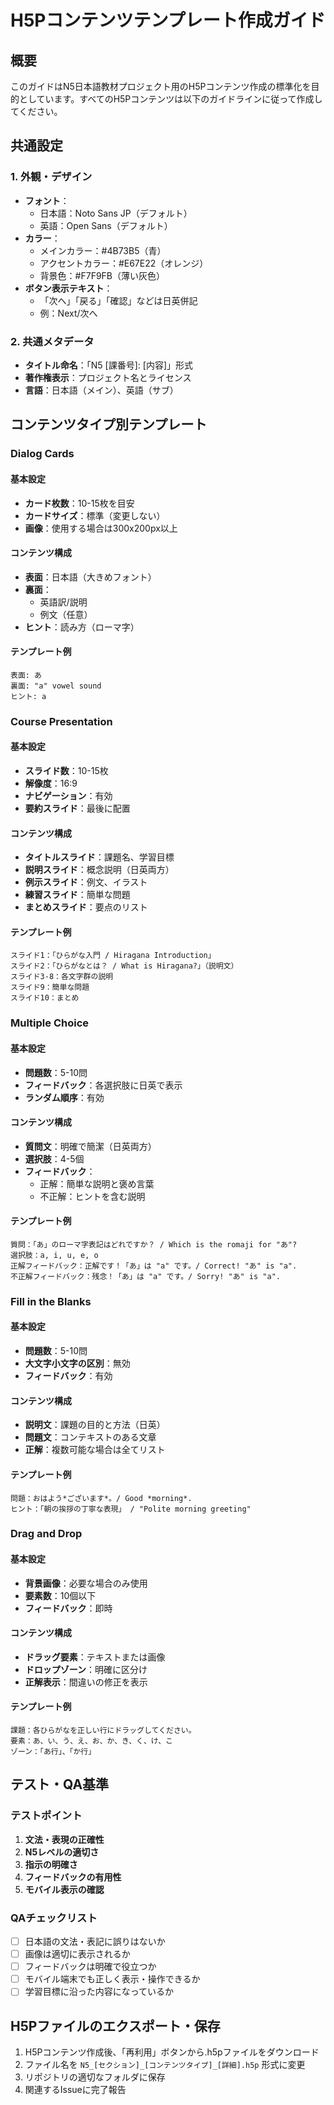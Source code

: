 # H5Pコンテンツテンプレート作成ガイド

## 概要
このガイドはN5日本語教材プロジェクト用のH5Pコンテンツ作成の標準化を目的としています。すべてのH5Pコンテンツは以下のガイドラインに従って作成してください。

## 共通設定

### 1. 外観・デザイン
- **フォント**：
  - 日本語：Noto Sans JP（デフォルト）
  - 英語：Open Sans（デフォルト）
- **カラー**：
  - メインカラー：#4B73B5（青）
  - アクセントカラー：#E67E22（オレンジ）
  - 背景色：#F7F9FB（薄い灰色）
- **ボタン表示テキスト**：
  - 「次へ」「戻る」「確認」などは日英併記
  - 例：Next/次へ

### 2. 共通メタデータ
- **タイトル命名**：「N5 [課番号]: [内容]」形式
- **著作権表示**：プロジェクト名とライセンス
- **言語**：日本語（メイン）、英語（サブ）

## コンテンツタイプ別テンプレート

### Dialog Cards

#### 基本設定
- **カード枚数**：10-15枚を目安
- **カードサイズ**：標準（変更しない）
- **画像**：使用する場合は300x200px以上

#### コンテンツ構成
- **表面**：日本語（大きめフォント）
- **裏面**：
  - 英語訳/説明
  - 例文（任意）
- **ヒント**：読み方（ローマ字）

#### テンプレート例
```
表面: あ
裏面: "a" vowel sound
ヒント: a
```

### Course Presentation

#### 基本設定
- **スライド数**：10-15枚
- **解像度**：16:9
- **ナビゲーション**：有効
- **要約スライド**：最後に配置

#### コンテンツ構成
- **タイトルスライド**：課題名、学習目標
- **説明スライド**：概念説明（日英両方）
- **例示スライド**：例文、イラスト
- **練習スライド**：簡単な問題
- **まとめスライド**：要点のリスト

#### テンプレート例
```
スライド1：「ひらがな入門 / Hiragana Introduction」
スライド2：「ひらがなとは？ / What is Hiragana?」（説明文）
スライド3-8：各文字群の説明
スライド9：簡単な問題
スライド10：まとめ
```

### Multiple Choice

#### 基本設定
- **問題数**：5-10問
- **フィードバック**：各選択肢に日英で表示
- **ランダム順序**：有効

#### コンテンツ構成
- **質問文**：明確で簡潔（日英両方）
- **選択肢**：4-5個
- **フィードバック**：
  - 正解：簡単な説明と褒め言葉
  - 不正解：ヒントを含む説明

#### テンプレート例
```
質問：「あ」のローマ字表記はどれですか？ / Which is the romaji for "あ"?
選択肢：a, i, u, e, o
正解フィードバック：正解です！「あ」は "a" です。/ Correct! "あ" is "a".
不正解フィードバック：残念！「あ」は "a" です。/ Sorry! "あ" is "a".
```

### Fill in the Blanks

#### 基本設定
- **問題数**：5-10問
- **大文字小文字の区別**：無効
- **フィードバック**：有効

#### コンテンツ構成
- **説明文**：課題の目的と方法（日英）
- **問題文**：コンテキストのある文章
- **正解**：複数可能な場合は全てリスト

#### テンプレート例
```
問題：おはよう*ございます*。/ Good *morning*.
ヒント：「朝の挨拶の丁寧な表現」 / "Polite morning greeting"
```

### Drag and Drop

#### 基本設定
- **背景画像**：必要な場合のみ使用
- **要素数**：10個以下
- **フィードバック**：即時

#### コンテンツ構成
- **ドラッグ要素**：テキストまたは画像
- **ドロップゾーン**：明確に区分け
- **正解表示**：間違いの修正を表示

#### テンプレート例
```
課題：各ひらがなを正しい行にドラッグしてください。
要素：あ、い、う、え、お、か、き、く、け、こ
ゾーン：「あ行」、「か行」
```

## テスト・QA基準

### テストポイント
1. **文法・表現の正確性**
2. **N5レベルの適切さ**
3. **指示の明確さ**
4. **フィードバックの有用性**
5. **モバイル表示の確認**

### QAチェックリスト
- [ ] 日本語の文法・表記に誤りはないか
- [ ] 画像は適切に表示されるか
- [ ] フィードバックは明確で役立つか
- [ ] モバイル端末でも正しく表示・操作できるか
- [ ] 学習目標に沿った内容になっているか

## H5Pファイルのエクスポート・保存

1. H5Pコンテンツ作成後、「再利用」ボタンから.h5pファイルをダウンロード
2. ファイル名を `N5_[セクション]_[コンテンツタイプ]_[詳細].h5p` 形式に変更
3. リポジトリの適切なフォルダに保存
4. 関連するIssueに完了報告